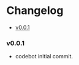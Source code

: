 <!-- START doctoc generated TOC please keep comment here to allow auto update -->
<!-- DON'T EDIT THIS SECTION, INSTEAD RE-RUN doctoc TO UPDATE -->
# Changelog

- [v0.0.1](#v001)

<!-- END doctoc generated TOC please keep comment here to allow auto update -->

### v0.0.1

 * codebot initial commit.
